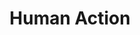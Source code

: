 ---
layout: page-books
title: Human Action
subtitle: 
essential: 
categories: ['economics']
authors: ['Ludwig von Mises']
authors_twitter: ['']
excerpt: .
resource_url: 
amazon_url: https://www.amazon.com/dp/0865976317
wikipedia_url: 
free_url: 
---